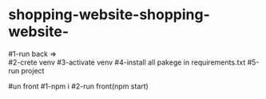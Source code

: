# shopping-website-shopping-website-

#1-run back =>	
#2-crete venv 
#3-activate venv
#4-install all pakege in requirements.txt
#5-run project


#un front
#1-npm i 
#2-run front(npm start)
